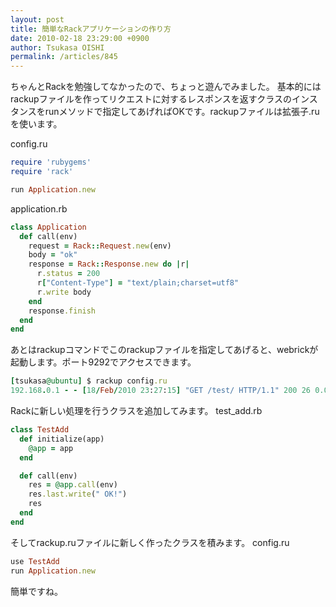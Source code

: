 ```yaml
---
layout: post
title: 簡単なRackアプリケーションの作り方
date: 2010-02-18 23:29:00 +0900
author: Tsukasa OISHI
permalink: /articles/845
---
```


ちゃんとRackを勉強してなかったので、ちょっと遊んでみました。
基本的にはrackupファイルを作ってリクエストに対するレスポンスを返すクラスのインスタンスをrunメソッドで指定してあげればOKです。rackupファイルは拡張子.ruを使います。

config.ru

```ruby
require 'rubygems'
require 'rack'

run Application.new
```

application.rb

```ruby
class Application
  def call(env)
    request = Rack::Request.new(env)
    body = "ok"
    response = Rack::Response.new do |r|
      r.status = 200
      r["Content-Type"] = "text/plain;charset=utf8"
      r.write body
    end
    response.finish
  end
end
```

あとはrackupコマンドでこのrackupファイルを指定してあげると、webrickが起動します。ポート9292でアクセスできます。

```ruby
[tsukasa@ubuntu] $ rackup config.ru
192.168.0.1 - - [18/Feb/2010 23:27:15] "GET /test/ HTTP/1.1" 200 26 0.0000
```

Rackに新しい処理を行うクラスを追加してみます。
test\_add.rb

```ruby
class TestAdd
  def initialize(app)
    @app = app
  end

  def call(env)
    res = @app.call(env)
    res.last.write(" OK!")
    res
  end
end
```

そしてrackup.ruファイルに新しく作ったクラスを積みます。
config.ru

```ruby
use TestAdd
run Application.new
```

簡単ですね。

